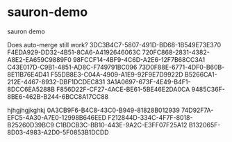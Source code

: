 # sauron-demo
sauron demo

Does auto-merge still work?
3DC3B4C7-5807-491D-BD68-1B549E73E370
F4EDA929-DD32-4B51-8CA6-A4192646063C
720FC868-2831-4382-A8E2-EA659C9889F0
98FCCF14-4BF9-4C6D-A2E6-12F7B68CC3A1
C43E017D-C9B1-4851-AD8C-F749791BC096
73D0F88E-6771-4DF0-B60B-8E11B76E4D41
F55DB8E3-C04A-4909-A1E9-92F9E7D9922D
B5266CA1-212E-4467-8932-DBF1DCDEC831
3A1A0697-673F-4E49-B4F1-8DCC6EA5288B
F856D22F-CF27-4ACE-BE61-5BE46E2DA0CA
9485C36F-8BE6-462B-B244-6BCC8A17CC88


hjhgjhgjkghkj
0A3CB9F6-B4C8-43C0-B949-81828B012939
74D92F7A-EFC5-4A30-A7E0-12998B646EED
F212844D-334C-4F7F-8018-B25260D39BC9
C1BDCB3C-BB10-443E-9A2C-E3FF07F25A12
B132065F-8D03-4983-A2D0-5F0853B1DCDD
